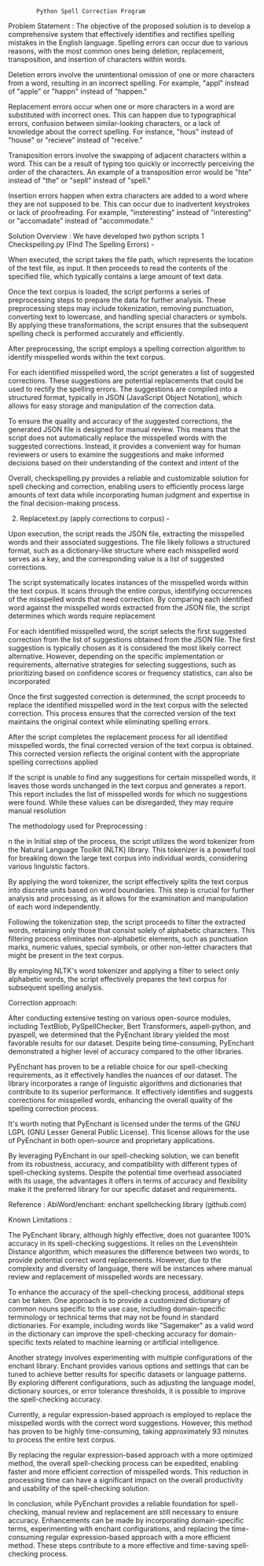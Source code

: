 			Python Spell Correction Program
Problem Statement  : 
The objective of the proposed solution is to develop a comprehensive system that effectively identifies and rectifies spelling mistakes in the English language. Spelling errors can occur due to various reasons, with the most common ones being deletion, replacement, transposition, and insertion of characters within words.

Deletion errors involve the unintentional omission of one or more characters from a word, resulting in an incorrect spelling. For example, "appl" instead of "apple" or "happn" instead of "happen."

Replacement errors occur when one or more characters in a word are substituted with incorrect ones. This can happen due to typographical errors, confusion between similar-looking characters, or a lack of knowledge about the correct spelling. For instance, "hous" instead of "house" or "recieve" instead of "receive."

Transposition errors involve the swapping of adjacent characters within a word. This can be a result of typing too quickly or incorrectly perceiving the order of the characters. An example of a transposition error would be "hte" instead of "the" or "sepll" instead of "spell."

Insertion errors happen when extra characters are added to a word where they are not supposed to be. This can occur due to inadvertent keystrokes or lack of proofreading. For example, "insteresting" instead of "interesting" or "accomadate" instead of "accommodate."

Solution Overview : 
We have developed two python scripts 
1 Checkspelling.py (FInd The Spelling Errors) - 

When executed, the script takes the file path, which represents the location of the text file, as input. It then proceeds to read the contents of the specified file, which typically contains a large amount of text data.

Once the text corpus is loaded, the script performs a series of preprocessing steps to prepare the data for further analysis. These preprocessing steps may include tokenization, removing punctuation, converting text to lowercase, and handling special characters or symbols. By applying these transformations, the script ensures that the subsequent spelling check is performed accurately and efficiently.

After preprocessing, the script employs a spelling correction algorithm to identify misspelled words within the text corpus. 

For each identified misspelled word, the script generates a list of suggested corrections. These suggestions are potential replacements that could be used to rectify the spelling errors. The suggestions are compiled into a structured format, typically in JSON (JavaScript Object Notation), which allows for easy storage and manipulation of the correction data.

To ensure the quality and accuracy of the suggested corrections, the generated JSON file is designed for manual review. This means that the script does not automatically replace the misspelled words with the suggested corrections. Instead, it provides a convenient way for human reviewers or users to examine the suggestions and make informed decisions based on their understanding of the context and intent of the 

Overall, checkspelling.py provides a reliable and customizable solution for spell checking and correction, enabling users to efficiently process large amounts of text data while incorporating human judgment and expertise in the final decision-making process.



2. Replacetext.py (apply corrections to corpus) -

Upon execution, the script reads the JSON file, extracting the misspelled words and their associated suggestions. The file likely follows a structured format, such as a dictionary-like structure where each misspelled word serves as a key, and the corresponding value is a list of suggested corrections.

The script systematically locates instances of the misspelled words within the text corpus. It scans through the entire corpus, identifying occurrences of the misspelled words that need correction. By comparing each identified word against the misspelled words extracted from the JSON file, the script determines which words require replacement

For each identified misspelled word, the script selects the first suggested correction from the list of suggestions obtained from the JSON file. The first suggestion is typically chosen as it is considered the most likely correct alternative. However, depending on the specific implementation or requirements, alternative strategies for selecting suggestions, such as prioritizing based on confidence scores or frequency statistics, can also be incorporated

Once the first suggested correction is determined, the script proceeds to replace the identified misspelled word in the text corpus with the selected correction. This process ensures that the corrected version of the text maintains the original context while eliminating spelling errors.

After the script completes the replacement process for all identified misspelled words, the final corrected version of the text corpus is obtained. This corrected version reflects the original content with the appropriate spelling corrections applied

 If the script is unable to find any suggestions for certain misspelled words, it leaves those words unchanged in the text corpus and generates a report. This report includes the list of misspelled words for which no suggestions were found. While these values can be disregarded, they may require manual resolution

The methodology used for Preprocessing : 

n the in
Initial step of the process, the script utilizes the word tokenizer from the Natural Language Toolkit (NLTK) library. This tokenizer is a powerful tool for breaking down the large text corpus into individual words, considering various linguistic factors.

By applying the word tokenizer, the script effectively splits the text corpus into discrete units based on word boundaries. This step is crucial for further analysis and processing, as it allows for the examination and manipulation of each word independently.

Following the tokenization step, the script proceeds to filter the extracted words, retaining only those that consist solely of alphabetic characters. This filtering process eliminates non-alphabetic elements, such as punctuation marks, numeric values, special symbols, or other non-letter characters that might be present in the text corpus.

By employing NLTK's word tokenizer and applying a filter to select only alphabetic words, the script effectively prepares the text corpus for subsequent spelling analysis.

Correction approach: 


After conducting extensive testing on various open-source modules, including TextBlob, PySpellChecker, Bert Transformers, aspell-python, and pyaspell, we determined that the PyEnchant library yielded the most favorable results for our dataset. Despite being time-consuming, PyEnchant demonstrated a higher level of accuracy compared to the other libraries.

PyEnchant has proven to be a reliable choice for our spell-checking requirements, as it effectively handles the nuances of our dataset. The library incorporates a range of linguistic algorithms and dictionaries that contribute to its superior performance. It effectively identifies and suggests corrections for misspelled words, enhancing the overall quality of the spelling correction process.

It's worth noting that PyEnchant is licensed under the terms of the GNU LGPL (GNU Lesser General Public License). This license allows for the use of PyEnchant in both open-source and proprietary applications. 

By leveraging PyEnchant in our spell-checking solution, we can benefit from its robustness, accuracy, and compatibility with different types of spell-checking systems. Despite the potential time overhead associated with its usage, the advantages it offers in terms of accuracy and flexibility make it the preferred library for our specific dataset and requirements.


Reference : AbiWord/enchant: enchant spellchecking library (github.com)

Known Limitations : 

The PyEnchant library, although highly effective, does not guarantee 100% accuracy in its spell-checking suggestions. It relies on the Levenshtein Distance algorithm, which measures the difference between two words, to provide potential correct word replacements. However, due to the complexity and diversity of language, there will be instances where manual review and replacement of misspelled words are necessary.

To enhance the accuracy of the spell-checking process, additional steps can be taken. One approach is to provide a customized dictionary of common nouns specific to the use case, including domain-specific terminology or technical terms that may not be found in standard dictionaries. For example, including words like "Sagemaker" as a valid word in the dictionary can improve the spell-checking accuracy for domain-specific texts related to machine learning or artificial intelligence.

Another strategy involves experimenting with multiple configurations of the enchant library. Enchant provides various options and settings that can be tuned to achieve better results for specific datasets or language patterns. By exploring different configurations, such as adjusting the language model, dictionary sources, or error tolerance thresholds, it is possible to improve the spell-checking accuracy.

Currently, a regular expression-based approach is employed to replace the misspelled words with the correct word suggestions. However, this method has proven to be highly time-consuming, taking approximately 93 minutes to process the entire text corpus. 

By replacing the regular expression-based approach with a more optimized method, the overall spell-checking process can be expedited, enabling faster and more efficient correction of misspelled words. This reduction in processing time can have a significant impact on the overall productivity and usability of the spell-checking solution.

In conclusion, while PyEnchant provides a reliable foundation for spell-checking, manual review and replacement are still necessary to ensure accuracy. Enhancements can be made by incorporating domain-specific terms, experimenting with enchant configurations, and replacing the time-consuming regular expression-based approach with a more efficient method. These steps contribute to a more effective and time-saving spell-checking process.


